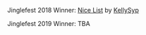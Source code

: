Jinglefest 2018 Winner: <a href="https://kellysyp.itch.io/nice-list">Nice List</a> by <a href="https://kellysyp.itch.io/">KellySyp</a>

Jinglefest 2019 Winner: TBA